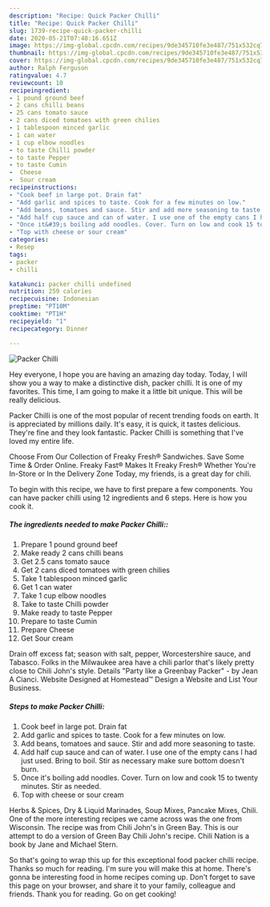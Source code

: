 ```yaml
---
description: "Recipe: Quick Packer Chilli"
title: "Recipe: Quick Packer Chilli"
slug: 1739-recipe-quick-packer-chilli
date: 2020-05-21T07:48:16.651Z
image: https://img-global.cpcdn.com/recipes/9de345710fe3e487/751x532cq70/packer-chilli-recipe-main-photo.jpg
thumbnail: https://img-global.cpcdn.com/recipes/9de345710fe3e487/751x532cq70/packer-chilli-recipe-main-photo.jpg
cover: https://img-global.cpcdn.com/recipes/9de345710fe3e487/751x532cq70/packer-chilli-recipe-main-photo.jpg
author: Ralph Ferguson
ratingvalue: 4.7
reviewcount: 10
recipeingredient:
- 1 pound ground beef
- 2 cans chilli beans
- 25 cans tomato sauce
- 2 cans diced tomatoes with green chilies
- 1 tablespoon minced garlic
- 1 can water
- 1 cup elbow noodles
- to taste Chilli powder
- to taste Pepper
- to taste Cumin
-  Cheese
-  Sour cream
recipeinstructions:
- "Cook beef in large pot. Drain fat"
- "Add garlic and spices to taste. Cook for a few minutes on low."
- "Add beans, tomatoes and sauce. Stir and add more seasoning to taste."
- "Add half cup sauce and can of water. I use one of the empty cans I had just used. Bring to boil. Stir as necessary make sure bottom doesn&#39;t burn."
- "Once it&#39;s boiling add noodles. Cover. Turn on low and cook 15 to twenty minutes. Stir as needed."
- "Top with cheese or sour cream"
categories:
- Resep
tags:
- packer
- chilli

katakunci: packer chilli undefined
nutrition: 259 calories
recipecuisine: Indonesian
preptime: "PT10M"
cooktime: "PT1H"
recipeyield: "1"
recipecategory: Dinner

---
```



![Packer Chilli](https://img-global.cpcdn.com/recipes/9de345710fe3e487/751x532cq70/packer-chilli-recipe-main-photo.jpg)

Hey everyone, I hope you are having an amazing day today. Today, I will show you a way to make a distinctive dish, packer chilli. It is one of my favorites. This time, I am going to make it a little bit unique. This will be really delicious.

Packer Chilli is one of the most popular of recent trending foods on earth. It is appreciated by millions daily. It's easy, it is quick, it tastes delicious. They're fine and they look fantastic. Packer Chilli is something that I've loved my entire life.

Choose From Our Collection of Freaky Fresh® Sandwiches. Save Some Time &amp; Order Online. Freaky Fast® Makes It Freaky Fresh® Whether You&#39;re In-Store or In the Delivery Zone Today, my friends, is a great day for chili.


To begin with this recipe, we have to first prepare a few components. You can have packer chilli using 12 ingredients and 6 steps. Here is how you cook it.

##### The ingredients needed to make Packer Chilli::

1. Prepare 1 pound ground beef
1. Make ready 2 cans chilli beans
1. Get 2.5 cans tomato sauce
1. Get 2 cans diced tomatoes with green chilies
1. Take 1 tablespoon minced garlic
1. Get 1 can water
1. Take 1 cup elbow noodles
1. Take to taste Chilli powder
1. Make ready to taste Pepper
1. Prepare to taste Cumin
1. Prepare  Cheese
1. Get  Sour cream


Drain off excess fat; season with salt, pepper, Worcestershire sauce, and Tabasco. Folks in the Milwaukee area have a chili parlor that&#39;s likely pretty close to Chili John&#39;s style. Details &#34;Party like a Greenbay Packer&#34; - by Jean A Cianci. Website Designed at Homestead™ Design a Website and List Your Business. 

##### Steps to make Packer Chilli:

1. Cook beef in large pot. Drain fat
1. Add garlic and spices to taste. Cook for a few minutes on low.
1. Add beans, tomatoes and sauce. Stir and add more seasoning to taste.
1. Add half cup sauce and can of water. I use one of the empty cans I had just used. Bring to boil. Stir as necessary make sure bottom doesn&#39;t burn.
1. Once it&#39;s boiling add noodles. Cover. Turn on low and cook 15 to twenty minutes. Stir as needed.
1. Top with cheese or sour cream


Herbs &amp; Spices, Dry &amp; Liquid Marinades, Soup Mixes, Pancake Mixes, Chili. One of the more interesting recipes we came across was the one from Wisconsin. The recipe was from Chili John&#39;s in Green Bay. This is our attempt to do a version of Green Bay Chili John&#39;s recipe. Chili Nation is a book by Jane and Michael Stern. 

So that's going to wrap this up for this exceptional food packer chilli recipe. Thanks so much for reading. I'm sure you will make this at home. There's gonna be interesting food in home recipes coming up. Don't forget to save this page on your browser, and share it to your family, colleague and friends. Thank you for reading. Go on get cooking!
